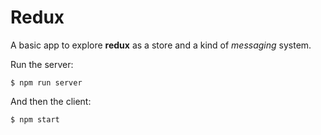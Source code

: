 # Redux

A basic app to explore **redux** as a store and a kind of _messaging_ system.

Run the server:
```shell
$ npm run server
```

And then the client:
```shell
$ npm start
```
